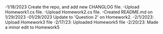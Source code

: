 -1/18/2023 Create the repo, and add new CHANGLOG file.
-Upload Homework1.cs file.
-Upload Homework2.cs file.
-Created README.md on 1/29/2023
-01/29/2023 Update to 'Question 2' on Homework2. 
-2/1/2023: Upload Homework3 file
-2/17/23: Uploaded Homework5 file
-2/20/23: Made a minor edit to Homework5
